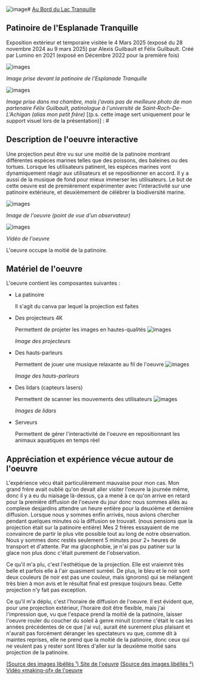 ![image](https://github.com/user-attachments/assets/3a37d3cb-ba3e-47c3-9026-e7061573b294)# <ins>Au Bord du Lac Tranquille</ins>

## Patinoire de l'Esplanade Tranquille
Exposition extérieur et temporaire visitée le 4 Mars 2025 (exposé du 28 novembre 2024 au 9 mars 2025) par Alexis Guilbault et Félix Guilbault.
Créé par Lumino en 2021 (exposé en Décembre 2022 pour la première fois)

![images](./medias/images/individuel_alexis.jpg)

*Image prise devant la patinoire de l'Esplanade Tranquille*

![images](./medias/images/individuel_felix.jpg)

*Image prise dans ma chambre, mais j'avais pas de meilleure photo de mon partenaire Félix Guilbault, patinologue à l'université de Saint-Roch-De-L'Achigan (alias mon petit frère)*
[(p.s. cette image sert uniquement pour le support visuel lors de la présentation)] : #

## Description de l'oeuvre interactive

Une projection peut être vu sur une moitié de la patinoire montrant différentes espèces marines telles que des poissons, des baleines ou des tortues. Lorsque les utilisateurs patinent, les espèces marines vont dynamiquement réagir aux utilisateurs et se repositionner en accord. Il y a aussi de la musique de fond pour mieux immerser les utilisateurs. Le but de cette oeuvre est de premièrement expérimenter avec l'interactivité sur une patinoire extérieure, et deuxièmement de célébrer la biodiversité marine.

![images](./medias/images/individuel_patinoire.jpg)

*Image de l'oeuvre (point de vue d'un observateur)*

![images](./medias/videos/individuel_videos.jpg)

*Vidéo de l'oeuvre*

L'oeuvre occupe la moitié de la patinoire.

## Matériel de l'oeuvre
L'oeuvre contient les composantes suivantes : 
- La patinoire

  Il s'agit du canva par lequel la projection est faites
  
- Des projecteurs 4K

  Permettent de projeter les images en hautes-qualités
  ![images](./medias/images/individuel_projecteurs.jpg)
  
  *Image des projecteurs*

- Des hauts-parleurs

  Permettent de jouer une musique relaxante au fil de l'oeuvre
  ![images](./medias/images/individuel_hauts_parleurs.jpg)

  *Image des hauts-parleurs*

- Des lidars (capteurs lasers)

  Permettent de scanner les mouvements des utilisateurs
  ![images](./medias/images/individuel_hauts_parleurs.jpg)

  *Images de lidars*

- Serveurs

  Permettent de gérer l'interactivité de l'oeuvre en repositionnant les animaux aquatiques en temps réel

## Appréciation et expérience vécue autour de l'oeuvre
L'expérience vécu était particulièrement mauvaise pour mon cas. Mon grand frère avait oublié qu'on devait aller visiter l'oeuvre la journée même, donc il y a eu du niaisage là-dessus, ça a mené à ce qu'on arrive en retard pour la première diffusion de l'oeuvre du jour donc nous sommes allés au complexe desjardins attendre un heure entière pour la deuxième et dernière diffusion. Lorsque nous y sommes enfin arrivés, nous avions chercher pendant quelques minutes où la diffusion se trouvait. (nous pensions que la projection était sur la patinoire entière) Mes 2 frères essayaient de me convaincre de partir le plus vite possible tout au long de notre observation. Nous y sommes donc restés seulement 5 minutes pour 2+ heures de transport et d'attente. Par ma glacophobie, je n'ai pas pu patiner sur la glace non plus donc c'était purement de l'observation.

Ce qu'il m'a plu, c'est l'esthétique de la projection. Elle est vraiemnt très belle et parfois elle à l'air quasiment surréel. De plus, le bleu et le noir sont deux couleurs (le noir est pas une couleur, mais ignorons) qui se mélangent très bien à mon avis et le résultat final est presque toujours beau. Cette projection n'y fait pas exception.

Ce qu'il m'a déplu, c'est l'horaire de diffusion de l'oeuvre. Il est évident que, pour une projection extérieur, l'horaire doit être flexible, mais j'ai l'impression que, vu que l'espace prend la moitié de la patinoire, laisser l'oeuvre rouler du coucher du soleil à genre minuit (comme c'était le cas les années précédentes de ce que j'ai vu), aurait été surement plus plaisant et n'aurait pas forcément déranger les spectateurs vu que, comme dit à maintes reprises, elle ne prend que la moitié de la patinoire, donc ceux qui ne veulent pas y rester sont libres d'aller sur la deuxième moitié sans projection de la patinoire.

[(Source des images libéllés ¹) Site de l'oeuvre](https://www.googleadservices.com/pagead/aclk?sa=L&ai=DChcSEwjh9Obn97KLAxUeYEcBHWRxJY8YABAAGgJxdQ&ae=2&co=1&gclid=Cj0KCQiA-5a9BhCBARIsACwMkJ5rxFipudPAHi6vbXw86fXZqV2oRTKTk2Y35XHmwokjbj_MCgWfaZoaAh9nEALw_wcB&ohost=www.google.com&cid=CAESVeD2tSrNBVqXaHkhqeAYf17MEwNoTn43T5s2TFoSW-VXp7-nQVjNwLz71bnglRcXEyN6UiLCSbWEjsnFnQuhRMdi3fXitaW4F-dUEspeqB6gXsjACDM&sig=AOD64_2Azj-R_gqfCaLjsnC907iS5beE3A&q&adurl&ved=2ahUKEwinr-Dn97KLAxXHEFkFHbmyIYkQ0Qx6BAgWEAQ)
[(Source des images libéllés ²) Vidéo «making-of» de l'oeuvre](https://www.youtube.com/watch?v=xB-7hQD6Qww)
